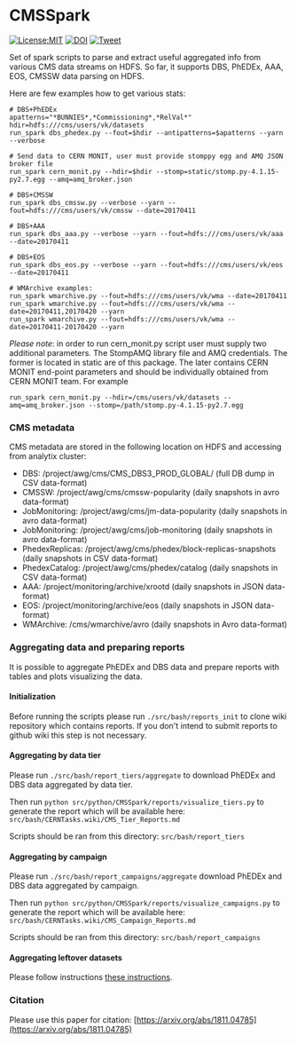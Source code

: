 # CMSSpark

[![License:MIT](https://img.shields.io/badge/License-MIT-blue.svg)](https://github.com/vkuznet/LICENSE)
[![DOI](https://zenodo.org/badge/74044584.svg)](https://zenodo.org/badge/latestdoi/74044584)
[![Tweet](https://img.shields.io/twitter/url/http/shields.io.svg?style=social)](https://twitter.com/intent/tweet?text=CMSSpark%20framework%20&url=https://github.com/vkuznet/CMSSpark&hashtags=cms,spark,BigData,lhc,physics)

Set of spark scripts to parse and extract useful aggregated info from various
CMS data streams on HDFS. So far, it supports DBS, PhEDEx, AAA, EOS, CMSSW
data parsing on HDFS.

Here are few examples how to get various stats:

```
# DBS+PhEDEx
apatterns="*BUNNIES*,*Commissioning*,*RelVal*"
hdir=hdfs:///cms/users/vk/datasets
run_spark dbs_phedex.py --fout=$hdir --antipatterns=$apatterns --yarn --verbose

# Send data to CERN MONIT, user must provide stomppy egg and AMQ JSON broker file
run_spark cern_monit.py --hdir=$hdir --stomp=static/stomp.py-4.1.15-py2.7.egg --amq=amq_broker.json

# DBS+CMSSW
run_spark dbs_cmssw.py --verbose --yarn --fout=hdfs:///cms/users/vk/cmssw --date=20170411

# DBS+AAA
run_spark dbs_aaa.py --verbose --yarn --fout=hdfs:///cms/users/vk/aaa --date=20170411

# DBS+EOS
run_spark dbs_eos.py --verbose --yarn --fout=hdfs:///cms/users/vk/eos --date=20170411

# WMArchive examples:
run_spark wmarchive.py --fout=hdfs:///cms/users/vk/wma --date=20170411
run_spark wmarchive.py --fout=hdfs:///cms/users/vk/wma --date=20170411,20170420 --yarn
run_spark wmarchive.py --fout=hdfs:///cms/users/vk/wma --date=20170411-20170420 --yarn
```

*Please note*: in order to run cern_monit.py script user must supply two
additional parameters. The StompAMQ library file and AMQ credentials.
The former is located in static are of this package. The later contains
CERN MONIT end-point parameters and should be individually obtained from CERN
MONIT team. For example

```
run_spark cern_monit.py --hdir=/cms/users/vk/datasets --amq=amq_broker.json --stomp=/path/stomp.py-4.1.15-py2.7.egg
```

### CMS metadata
CMS metadata are stored in the following location on HDFS and accessing from
analytix cluster:

- DBS: /project/awg/cms/CMS_DBS3_PROD_GLOBAL/ (full DB dump in CSV data-format)
- CMSSW: /project/awg/cms/cmssw-popularity (daily snapshots in avro data-format)
- JobMonitoring: /project/awg/cms/jm-data-popularity (daily snapshots in avro data-format)
- JobMonitoring: /project/awg/cms/job-monitoring (daily snapshots in avro data-format)
- PhedexReplicas: /project/awg/cms/phedex/block-replicas-snapshots (daily snapshots in CSV data-format)
- PhedexCatalog: /project/awg/cms/phedex/catalog (daily snapshots in CSV data-format)
- AAA: /project/monitoring/archive/xrootd (daily snapshots in JSON data-format)
- EOS: /project/monitoring/archive/eos (daily snapshots in JSON data-format)
- WMArchive: /cms/wmarchive/avro (daily snapshots in Avro data-format)

### Aggregating data and preparing reports
It is possible to aggregate PhEDEx and DBS data and prepare reports with tables and plots visualizing the data.

#### Initialization
Before running the scripts please run `./src/bash/reports_init` to clone wiki repository which contains reports. If you don't intend to submit reports to github wiki this step is not necessary.

#### Aggregating by data tier
Please run `./src/bash/report_tiers/aggregate` to download PhEDEx and DBS data aggregated by data tier.

Then run `python src/python/CMSSpark/reports/visualize_tiers.py` to generate the report which will be available here: `src/bash/CERNTasks.wiki/CMS_Tier_Reports.md`

Scripts should be ran from this directory: `src/bash/report_tiers`

#### Aggregating by campaign
Please run `./src/bash/report_campaigns/aggregate` download PhEDEx and DBS data aggregated by campaign.

Then run `python src/python/CMSSpark/reports/visualize_campaigns.py` to generate the report which will be available here: `src/bash/CERNTasks.wiki/CMS_Campaign_Reports.md`

Scripts should be ran from this directory: `src/bash/report_campaigns`

#### Aggregating leftover datasets
Please follow instructions [these instructions](README_Leftovers.md).

### Citation
Please use this paper for citation:
[https://arxiv.org/abs/1811.04785](https://arxiv.org/abs/1811.04785)
